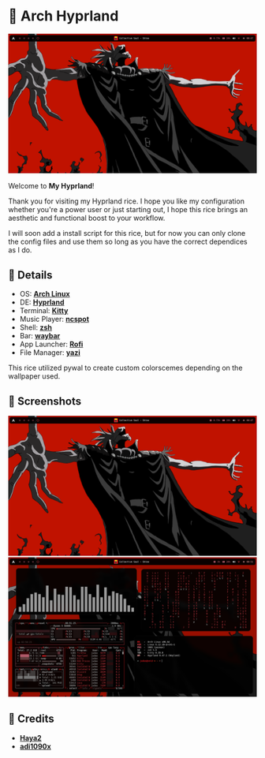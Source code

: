 # 🐧 Arch Hyprland
![](screenshots/1.png)

Welcome to **My Hyprland**!

Thank you for visiting my Hyprland rice. I hope you like my configuration whether you're a power user or just starting out, I hope this rice brings an aesthetic and functional boost to your workflow.

I will soon add a install script for this rice, but for now you can only clone the config files and use them so long as you have the correct dependices as I do.

## 📝 Details

- OS: **[Arch Linux](https://github.com/archlinux)**
- DE: **[Hyprland](https://github.com/hyprwm/Hyprland)**
- Terminal: **[Kitty](https://github.com/kovidgoyal/kitty)**
- Music Player: **[ncspot](https://github.com/hrkfdn/ncspot)**
- Shell: **[zsh](https://github.com/zsh-users/zsh)**
- Bar: **[waybar](https://github.com/Alexays/Waybar)**
- App Launcher: **[Rofi](https://github.com/davatorium/rofi)**
- File Manager: **[yazi](https://github.com/sxyazi/yazi)**

This rice utilized pywal to create custom colorscemes depending on the wallpaper used.

## 📸 Screenshots

![](screenshots/1.png)
![](screenshots/2.png)

## 💫 Credits
- **[Haya2](https://www.youtube.com/watch?v=X5o3bLyeIG4&list=LL&index=4)**
- **[adi1090x](https://github.com/adi1090x/rofi)**
